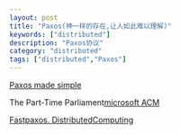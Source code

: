 ```yaml
---
layout: post
title: "Paxos(神一样的存在,让人如此难以理解)"
keywords: ["distributed"]
description: "Paxos协议"
category: "distributed"
tags: ["distributed","Paxos"]
---
```

[Paxos made simple]()

The Part-Time Parliament[microsoft      ](http://research.microsoft.com/en-us/um/people/lamport/pubs/lamport-paxos.pdf)[  ACM](http://dl.acm.org/citation.cfm?id=279229)

[Fastpaxos. DistributedComputing]()

